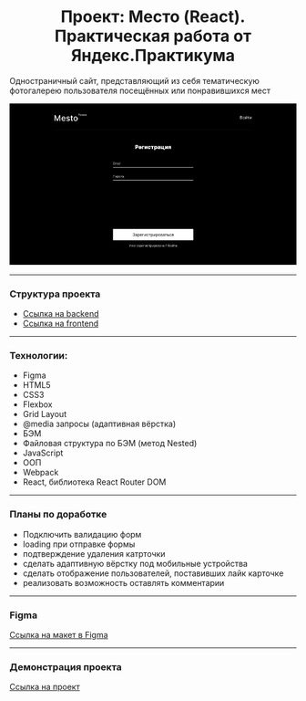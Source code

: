 <h1 align="center">Проект: Место (React). Практическая работа от Яндекс.Практикума</h1>

Одностраничный сайт, представляющий из себя тематическую фотогалерею пользователя посещённых или понравившихся мест

<div align="center">
  <img src="https://github.com/juju-kole4kina/react-mesto-auth/blob/main/src/images/q0hu7x5dOkw.jpg" alt="Preview" />
</div>

---

### Структура проекта
- [Ссылка на backend](https://github.com/juju-kole4kina/express-mesto-gha.git)
- [Ссылка на frontend](https://github.com/juju-kole4kina/react-mesto-auth)

---

### Технологии:

- Figma
- HTML5
- CSS3
- Flexbox
- Grid Layout
- @media запросы (адаптивная вёрстка)
- БЭМ
- Файловая структура по БЭМ (метод Nested)
- JavaScript
- ООП
- Webpack
- React, библиотека React Router DOM

---

### Планы по доработке

- Подключить валидацию форм
- loading при отправке формы
- подтверждение удаления катрточки
- сделать адаптивную вёрстку под мобильные устройства
- сделать отображение пользователей, поставивших лайк карточке
- реализовать возможность оставлять комментарии

---

### Figma

[Ссылка на макет в Figma](https://www.figma.com/file/2cn9N9jSkmxD84oJik7xL7/JavaScript.-Sprint-4?node-id=0%3A1)

---

### Демонстрация проекта

[Ссылка на проект](https://juju-kole4kina.github.io/mesto-react-auth/)
